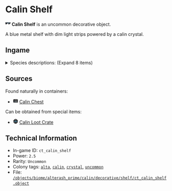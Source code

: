 # Calin Shelf

<img src="https://raw.githubusercontent.com/Ceterai/Enternia/main/objects/biome/alterash_prime/calin/decorative/shelf/icon.png" alt="Calin Shelf icon" loading="lazy" height=16px width="auto" /> **Calin Shelf** is an uncommon decorative object.

A blue metal shelf with dim light strips powered by a calin crystal.

## Ingame

<details><summary>Species descriptions: (Expand 8 items)</summary>

- Alta: A regular shelf you would often see in alta stores, markets and storages.
- Apex: It's a wall shelf.
- Avian: A nice little shelf.
- Floran: Cute shelf.
- Glitch: Bored. A wall shelf.
- Human: A blue wall shelf.
- Hylotl: I need to arrange my goods.
- Novakid: An attractive shelf.

</details>

## Sources

Found naturally in containers:

- <img src="https://raw.githubusercontent.com/Ceterai/Enternia/main/objects/biome/alterash_prime/calin/decorative/chest/icon.png" alt="Calin Chest icon" loading="lazy" height=16px width="auto" /> [Calin Chest](https://ceterai.github.io/MyEnternia/Wiki/CalinChest)

Can be obtained from special items:

- <img src="https://raw.githubusercontent.com/Ceterai/Enternia/main/items/active/alta/loot/biome/ct_calin_loot.png" alt="Calin Loot Crate icon" loading="lazy" height=16px width="auto" /> [Calin Loot Crate](https://ceterai.github.io/MyEnternia/Wiki/CalinLootCrate)

## Technical Information

- In-game ID: `ct_calin_shelf`
- Power: `2.5`
- Rarity: `Uncommon`
- Colony tags: [`alta`](https://ceterai.github.io/MyEnternia/Wiki/Tags/Alta), [`calin`](https://ceterai.github.io/MyEnternia/Wiki/Tags/Calin), [`crystal`](https://ceterai.github.io/MyEnternia/Wiki/Tags/Crystal), [`uncommon`](https://ceterai.github.io/MyEnternia/Wiki/Tags/Uncommon)
- File: [`/objects/biome/alterash_prime/calin/decorative/shelf/ct_calin_shelf.object`](https://github.com/Ceterai/Enternia/blob/main/objects/biome/alterash_prime/calin/decorative/shelf/ct_calin_shelf.object)
